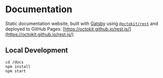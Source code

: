 # Documentation

Static documentation website, built with [Gatsby](https://www.gatsbyjs.org/) using [`@octokit/rest`](https://github.com/octokit/rest.js/) and deployed to GitHub Pages: [https://octokit.github.io/rest.js/](https://octokit.github.io/rest.js/)

## Local Development

```
cd /docs
npm install
npm start
```